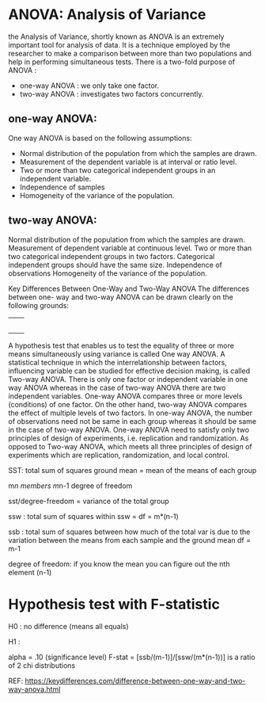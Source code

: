 

# ANOVA: Analysis of Variance 

the Analysis of Variance, shortly known as ANOVA is an extremely important tool for analysis of data. It is a technique employed by the researcher to make a comparison between more than two populations and help in performing simultaneous tests. There is a two-fold purpose of ANOVA :
* one-way ANOVA : we only take one factor.
* two-way ANOVA : investigates two factors concurrently. 

## one-way ANOVA:
One way ANOVA is based on the following assumptions:
- Normal distribution of the population from which the samples are drawn.
- Measurement of the dependent variable is at interval or ratio level.
- Two or more than two categorical independent groups in an independent variable.
- Independence of samples
- Homogeneity of the variance of the population.

## two-way ANOVA:
Normal distribution of the population from which the samples are drawn.
Measurement of dependent variable at continuous level.
Two or more than two categorical independent groups in two factors.
Categorical independent groups should have the same size.
Independence of observations
Homogeneity of the variance of the population.

Key Differences Between One-Way and Two-Way ANOVA
The differences between one- way and two-way ANOVA can be drawn clearly on the following grounds:

|||
|---|---|
|||
|||
|||
|||
|||
A hypothesis test that enables us to test the equality of three or more means simultaneously using variance is called One way ANOVA. A statistical technique in which the interrelationship between factors, influencing variable can be studied for effective decision making, is called Two-way ANOVA.
There is only one factor or independent variable in one way ANOVA whereas in the case of two-way ANOVA there are two independent variables.
One-way ANOVA compares three or more levels (conditions) of one factor. On the other hand, two-way ANOVA compares the effect of multiple levels of two factors.
In one-way ANOVA, the number of observations need not be same in each group whereas it should be same in the case of two-way ANOVA.
One-way ANOVA need to satisfy only two principles of design of experiments, i.e. replication and randomization. As opposed to Two-way ANOVA, which meets all three principles of design of experiments which are replication, randomization, and local control.


SST: total sum of squares
ground mean = mean of the means of each group

m*n members
m*n-1 degree of freedom

sst/degree-freedom = variance of the total group 

ssw : total sum of squares within
ssw = 
df = m*(n-1)

ssb :  total sum of squares between 
how much of the total var is due to the variation between the means from each sample and the ground mean
df = m-1

degree of freedom: if you know the mean you can figure out the nth element (n-1)


# Hypothesis test with F-statistic

H0 : no difference (means all equals)

H1 : 

alpha = .10 (significance level)
F-stat = [ssb/(m-1)]/[ssw/(m*(n-1))]
is a ratio of 2 chi distributions

REF:
https://keydifferences.com/difference-between-one-way-and-two-way-anova.html
